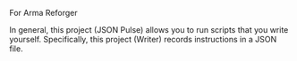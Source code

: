 For Arma Reforger

In general, this project (JSON Pulse) allows you to run scripts that you write yourself. Specifically, this project (Writer) records instructions in a JSON file.
